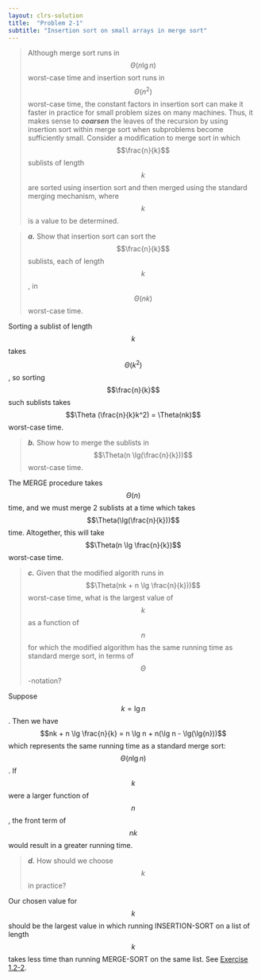 ```yaml
---
layout: clrs-solution
title:  "Problem 2-1"
subtitle: "Insertion sort on small arrays in merge sort"
---
```

>Although merge sort runs in $$\Theta(n \lg n)$$ worst-case time and insertion sort runs in $$\Theta(n^2)$$ worst-case time, the constant factors in insertion sort can make it faster in practice for small problem sizes on many machines. Thus, it makes sense to ***coarsen*** the leaves of the recursion by using insertion sort within merge sort when subproblems become sufficiently small. Consider a modification to merge sort in which $$\frac{n}{k}$$ sublists of length $$k$$ are sorted using insertion sort and then merged using the standard merging mechanism, where $$k$$ is a value to be determined.

>***a.*** Show that insertion sort can sort the $$\frac{n}{k}$$ sublists, each of length $$k$$, in $$\Theta(nk)$$ worst-case time.

Sorting a sublist of length $$k$$ takes $$\Theta(k^2)$$, so sorting $$\frac{n}{k}$$ such sublists takes $$\Theta (\frac{n}{k}k^2) = \Theta(nk)$$ worst-case time.

>***b.*** Show how to merge the sublists in $$\Theta(n \lg(\frac{n}{k}))$$ worst-case time.

The MERGE procedure takes $$\Theta(n)$$ time, and we must merge 2 sublists at a time which takes $$\Theta(\lg(\frac{n}{k}))$$ time. Altogether, this will take $$\Theta(n \lg \frac{n}{k})$$ worst-case time.

>***c.*** Given that the modified algorith runs in $$\Theta(nk + n \lg \frac{n}{k}))$$ worst-case time, what is the largest value of $$k$$ as a function of $$n$$ for which the modified algorithm has the same running time as standard merge sort, in terms of $$\Theta$$-notation?

Suppose $$k = \lg n$$. Then we have $$nk + n \lg \frac{n}{k} = n \lg n + n(\lg n - \lg(\lg{n}))$$ which represents the same running time as a standard merge sort: $$\Theta (n \lg n)$$. If $$k$$ were a larger function of $$n$$, the front term of $$nk$$ would result in a greater running time. 

>***d.*** How should we choose $$k$$ in practice?

Our chosen value for $$k$$ should be the largest value in which running INSERTION-SORT on a list of length $$k$$ takes less time than running MERGE-SORT on the same list. See [Exercise 1.2-2](/CLRS/solutions/01/e1.2-2).